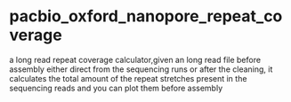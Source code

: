 # pacbio_oxford_nanopore_repeat_coverage
a long read repeat coverage calculator,given an long read file     before assembly either direct from the sequencing runs or after      the cleaning, it calculates the total amount of the repeat stretches present in the sequencing reads and you can plot them before assembly     
